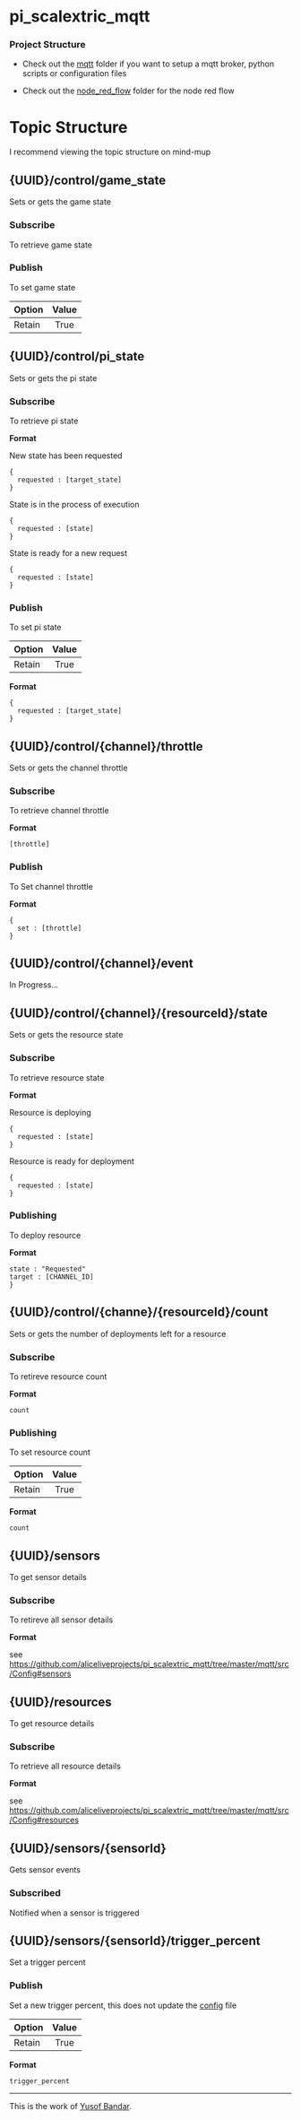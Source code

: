 # pi_scalextric_mqtt

### Project Structure
- Check out the [mqtt](https://github.com/aliceliveprojects/pi_scalextric_mqtt/tree/master/mqtt) folder if you want to setup a mqtt broker, python scripts or configuration files

- Check out the [node_red_flow](https://github.com/aliceliveprojects/pi_scalextric_mqtt/tree/master/node_red_flow) folder for the node red flow



# Topic Structure
 I recommend viewing the topic structure on mind-mup

## {UUID}/control/game_state
Sets or gets the game state

### Subscribe
To retrieve game state

### Publish
To set game state

| Option      | Value  |
| ------------- |:-------------:|
| Retain   | True |


## {UUID}/control/pi_state
Sets or gets the pi state

### Subscribe
To retrieve pi state

**Format**

New state has been requested
```
{
  requested : [target_state]
}
```

State is in the process of execution
```
{
  requested : [state]
}
```


State is ready for a new request
```
{
  requested : [state]
}
```

### Publish
To set pi state

| Option      | Value  |
| ------------- |:-------------:|
| Retain   | True |

**Format**

```
{
  requested : [target_state]
}
```

## {UUID}/control/{channel}/throttle
Sets or gets the channel throttle

### Subscribe
To retrieve channel throttle

**Format**

```
[throttle]
```

### Publish
To Set channel throttle

**Format**

```
{
  set : [throttle]
}
```

## {UUID}/control/{channel}/event
In Progress...

## {UUID}/control/{channel}/{resourceId}/state
Sets or gets the resource state

### Subscribe 
To retrieve resource state

**Format**

Resource is deploying
```
{
  requested : [state]
}
```


Resource is ready for deployment
```
{
  requested : [state]
}
```

### Publishing
To deploy resource

**Format**

```
state : "Requested"
target : [CHANNEL_ID]
}
```


## {UUID}/control/{channe}/{resourceId}/count
Sets or gets the number of deployments left for a resource

### Subscribe
To retireve resource count

**Format**

```
count
```

### Publishing
To set resource count

| Option      | Value  |
| ------------- |:-------------:|
| Retain   | True |


**Format**

```
count
````

## {UUID}/sensors
To get sensor details

### Subscribe
To retireve all sensor details

**Format**

see https://github.com/aliceliveprojects/pi_scalextric_mqtt/tree/master/mqtt/src/Config#sensors

## {UUID}/resources
To get resource details

### Subscribe
To retrieve all resource details

**Format**

see https://github.com/aliceliveprojects/pi_scalextric_mqtt/tree/master/mqtt/src/Config#resources


## {UUID}/sensors/{sensorId}
Gets sensor events

### Subscribed
Notified when a sensor is triggered

## {UUID}/sensors/{sensorId}/trigger_percent
Set a trigger percent

### Publish
Set a new trigger percent, this does not update the [config](https://github.com/aliceliveprojects/pi_scalextric_mqtt/tree/master/mqtt/src/Config) file

| Option      | Value  |
| ------------- |:-------------:|
| Retain   | True |


**Format**

```
trigger_percent
```

---

This is the work of [Yusof Bandar](https://github.com/YusofBandar).
